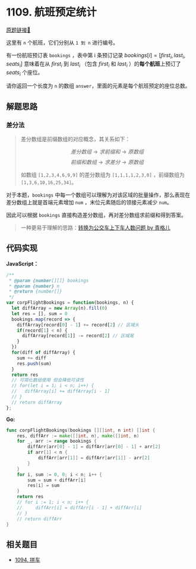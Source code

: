 # 1109. 航班预定统计
[原题链接🔗](https://leetcode-cn.com/problems/corporate-flight-bookings/)

这里有 `n` 个航班，它们分别从 `1 到 n` 进行编号。

有一份航班预订表 `bookings` ，表中第 i 条预订记录 $bookings[i] = [first_i, last_i, seats_i]$ 意味着在从 $first_i$ 到 $last_i$ （包含 $first_i$ 和 $last_i$ ）的**每个航班**上预订了 $seats_i$ 个座位。

请你返回一个长度为 `n` 的数组 `answer`，里面的元素是每个航班预定的座位总数。

## 解题思路
### 差分法
 > 差分数组是前缀数组的对应概念，其关系如下：
 >
 > $$ 差分数组\ \to\ 求前缀和\ \to \ 原数组 $$
 > $$ 前缀和数组\ \to\ 求差分\ \to \ 原数组 $$
 >
 > 如数组 `[1,2,3,4,6,9,9]` 的差分数组为 `[1,1,1,1,2,3,0]` ，前缀数组为 `[1,3,6,10,16,25,34]`。

对于本题，`bookings` 中每一个数组可以理解为对该区域的批量操作，那么表现在差分数组上就是首端元素增加 `num` ，末位元素随后的领接元素减少 `num`。

因此可以根据 `bookings` 直接构造差分数组，再对差分数组求前缀和得到答案。

 > 一种更易于理解的思路：[转换为公交车上下车人数问题 by 青格儿](https://leetcode-cn.com/problems/corporate-flight-bookings/solution/5118_hang-ban-yu-ding-tong-ji-by-user9081a/)

## 代码实现

**JavaScript：**
```js
/**
 * @param {number[][]} bookings
 * @param {number} n
 * @return {number[]}
 */
var corpFlightBookings = function(bookings, n) {
  let diffArray = new Array(n).fill(0)
  let res = [], sum = 0
  bookings.map(record => {
    diffArray[record[0] - 1] += record[2] // 区域头
    if(record[1] < n) {
      diffArray[record[1]] -= record[2] // 区域尾
    }
  })
  for(diff of diffArray) {
    sum += diff
    res.push(sum)
  }
  return res
  // 可简化数组使用 但会降低可读性
  // for(let i = 1; i < n; i++) {
  //   diffArray[i] += diffArray[i - 1]
  // }
  // return diffArray
};
```

**Go:**
```go
func corpFlightBookings(bookings [][]int, n int) []int {
    res, diffArr := make([]int, n), make([]int, n)
    for _, arr := range bookings {
        diffArr[arr[0] - 1] = diffArr[arr[0] - 1] + arr[2]
        if arr[1] < n {
            diffArr[arr[1]] = diffArr[arr[1]] - arr[2]
        }
    }
    for i, sum := 0, 0; i < n; i++ {
        sum = sum + diffArr[i]
        res[i] = sum
    }
    return res
    // for i := 1; i < n; i++ {
    //     diffArr[i] = diffArr[i - 1] + diffArr[i]
    // }
    // return diffArr
}
```

## 相关题目
 - [1094. 拼车](./1094-拼车.md)
